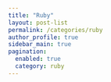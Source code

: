 ```yaml
---
title: "Ruby"
layout: post-list
permalink: /categories/ruby
author_profile: true
sidebar_main: true
pagination: 
  enabled: true
  category: ruby
---
```

